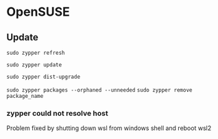 # OpenSUSE
## Update
`sudo zypper refresh`

`sudo zypper update`

`sudo zypper dist-upgrade`

`sudo zypper packages --orphaned --unneeded`
`sudo zypper remove package_name`

### zypper could not resolve host
Problem fixed by shutting down wsl from windows shell and reboot wsl2
